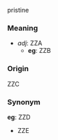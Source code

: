 pristine
### Meaning
+ _adj_: ZZA
    + __eg__: ZZB

### Origin

ZZC

### Synonym

__eg__: ZZD

+ ZZE


